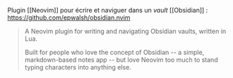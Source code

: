 Plugin [[Neovim]] pour écrire et naviguer dans un *vault* [[Obsidian]] : https://github.com/epwalsh/obsidian.nvim

> A Neovim plugin for writing and navigating Obsidian vaults, written in Lua.
>
> Built for people who love the concept of Obsidian -- a simple, markdown-based notes app -- but love Neovim too much to stand typing characters into anything else.